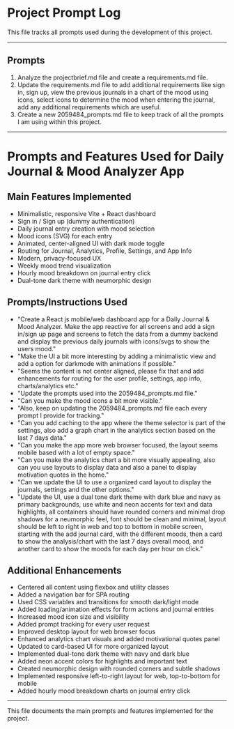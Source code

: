 # Project Prompt Log

This file tracks all prompts used during the development of this project.

---

## Prompts

1. Analyze the projectbrief.md file and create a requirements.md file.
2. Update the requirements.md file to add additional requirements like sign in, sign up, view the previous journals in a chart of the mood using icons, select icons to determine the mood when entering the journal, add any additional requirements which are useful.
3. Create a new 2059484_prompts.md file to keep track of all the prompts I am using within this project.

---

# Prompts and Features Used for Daily Journal & Mood Analyzer App

## Main Features Implemented
- Minimalistic, responsive Vite + React dashboard
- Sign in / Sign up (dummy authentication)
- Daily journal entry creation with mood selection
- Mood icons (SVG) for each entry
- Animated, center-aligned UI with dark mode toggle
- Routing for Journal, Analytics, Profile, Settings, and App Info
- Modern, privacy-focused UX
- Weekly mood trend visualization
- Hourly mood breakdown on journal entry click
- Dual-tone dark theme with neumorphic design

## Prompts/Instructions Used
- "Create a React js mobile/web dashboard app for a Daily Journal & Mood Analyzer. Make the app reactive for all screens and add a sign in/sign up page and screens to fetch the data from a dummy backend and display the previous daily journals with icons/svgs to show the users mood."
- "Make the UI a bit more interesting by adding a minimalistic view and add a option for darkmode with animations if possible."
- "Seems the content is not center aligned, please fix that and add enhancements for routing for the user profile, settings, app info, charts/analytics etc."
- "Update the prompts used into the 2059484_prompts.md file."
- "Can you make the mood icons a bit more visible."
- "Also, keep on updating the 2059484_prompts.md file each every prompt I provide for tracking."
- "Can you add caching to the app where the theme selector is part of the settings, also add a graph chart in the analytics section based on the last 7 days data."
- "Can you make the app more web browser focused, the layout seems mobile based with a lot of empty space."
- "Can you make the analytics chart a bit more visually appealing, also can you use layouts to display data and also a panel to display motivation quotes in the home."
- "Can we update the UI to use a organized card layout to display the journals, settings and the other options."
- "Update the UI, use a dual tone dark theme with dark blue and navy as primary backgrounds, use white and neon accents for text and data highlights, all containers should have rounded corners and minimal drop shadows for a neumorphic feel, font should be clean and minimal, layout should be left to right in web and top to bottom in mobile screen, starting with the add journal card, with the different moods, then a card to show the analysis/chart with the last 7 days overall mood, and another card to show the moods for each day per hour on click."

## Additional Enhancements
- Centered all content using flexbox and utility classes
- Added a navigation bar for SPA routing
- Used CSS variables and transitions for smooth dark/light mode
- Added loading/animation effects for form actions and journal entries
- Increased mood icon size and visibility
- Added prompt tracking for every user request
- Improved desktop layout for web browser focus
- Enhanced analytics chart visuals and added motivational quotes panel
- Updated to card-based UI for more organized layout
- Implemented dual-tone dark theme with navy and dark blue
- Added neon accent colors for highlights and important text
- Created neumorphic design with rounded corners and subtle shadows
- Implemented responsive left-to-right layout for web, top-to-bottom for mobile
- Added hourly mood breakdown charts on journal entry click

---

This file documents the main prompts and features implemented for the project.
